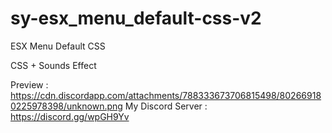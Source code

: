 # sy-esx_menu_default-css-v2
ESX Menu Default CSS

CSS + Sounds Effect 

Preview : https://cdn.discordapp.com/attachments/788333673706815498/802669180225978398/unknown.png
My Discord Server : https://discord.gg/wpGH9Yv
